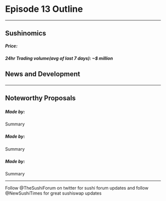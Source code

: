 
#  Episode 13 Outline

* * *

## Sushinomics
##### Price: 
>


##### 24hr Trading volume(avg of last 7 days): ~$ million



## News and Development

### 


###


### 


### 



* * *

## Noteworthy Proposals

### 
##### Made by: 
Summary



###
##### Made by:
Summary






### 
##### Made by: 
Summary


***

Follow @TheSushiForum on twitter for sushi forum updates
and follow @NewSushiTimes for great sushiswap updates
